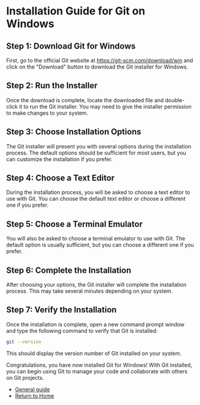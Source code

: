 # Installation Guide for Git on Windows

## Step 1: Download Git for Windows

First, go to the official Git website at https://git-scm.com/download/win and click on the "Download" button to download the Git installer for Windows.

## Step 2: Run the Installer

Once the download is complete, locate the downloaded file and double-click it to run the Git installer. You may need to give the installer permission to make changes to your system.

## Step 3: Choose Installation Options

The Git installer will present you with several options during the installation process. The default options should be sufficient for most users, but you can customize the installation if you prefer.

## Step 4: Choose a Text Editor

During the installation process, you will be asked to choose a text editor to use with Git. You can choose the default text editor or choose a different one if you prefer.

## Step 5: Choose a Terminal Emulator

You will also be asked to choose a terminal emulator to use with Git. The default option is usually sufficient, but you can choose a different one if you prefer.

## Step 6: Complete the Installation

After choosing your options, the Git installer will complete the installation process. This may take several minutes depending on your system.

## Step 7: Verify the Installation

Once the installation is complete, open a new command prompt window and type the following command to verify that Git is installed:

```bash
git --version
```

This should display the version number of Git installed on your system.

Congratulations, you have now installed Git for Windows! With Git installed, you can begin using Git to manage your code and collaborate with others on Git projects.

 - [General guide](../guides/general-and-more.md)
 - [Return to Home](../README.md)

<!-- It is a secret line. Oswald TC - May 11nd 2023 -->
